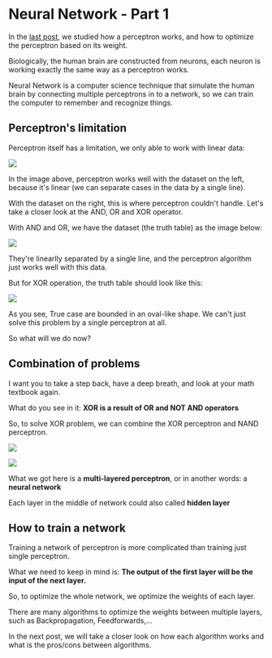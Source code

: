 # Neural Network - Part 1

In the [last post](perceptron-algorithm.md), we studied how a perceptron works, and how to optimize the perceptron based on its weight.

Biologically, the human brain are constructed from neurons, each neuron is working exactly the same way as a perceptron works. 

Neural Network is a computer science technique that simulate the human brain by connecting multiple perceptrons in to a network, so we can train the computer to remember and recognize things.

## Perceptron's limitation

Perceptron itself has a limitation, we only able to work with linear data:

![](http://natureofcode.com/book/imgs/chapter10/ch10_11.png)

In the image above, perceptron works well with the dataset on the left, because it's linear (we can separate cases in the data by a single line).

With the dataset on the right, this is where perceptron couldn't handle. Let's take a closer look at the AND, OR and XOR operator.

With AND and OR, we have the dataset (the truth table) as the image below:

![](http://natureofcode.com/book/imgs/chapter10/ch10_12.png)

They're linearlly separated by a single line, and the perceptron algorithm just works well with this data.

But for XOR operation, the truth table should look like this:

![](http://natureofcode.com/book/imgs/chapter10/ch10_13.png)

As you see, True case are bounded in an oval-like shape. We can't just solve this problem by a single perceptron at all.

So what will we do now?

## Combination of problems

I want you to take a step back, have a deep breath, and look at your math textbook again.

What do you see in it: **XOR is a result of OR and NOT AND operators**

So, to solve XOR problem, we can combine the XOR perceptron and NAND perceptron.

![](http://uk-calling.com/other/uni/xor.gif)

![](https://cdn-images-1.medium.com/max/1600/1*ZbQVdusvAgS50nq0k2aiqA.png)

What we got here is a **multi-layered perceptron**, or in another words: a **neural network**

Each layer in the middle of network could also called **hidden layer**

## How to train a network

Training a network of perceptron is more complicated than training just single perceptron. 

What we need to keep in mind is: **The output of the first layer will be the input of the next layer.**

So, to optimize the whole network, we optimize the weights of each layer.

There are many algorithms to optimize the weights between multiple layers, such as Backpropagation, Feedforwards,...

In the next post, we will take a closer look on how each algorithm works and what is the pros/cons between algorithms.
